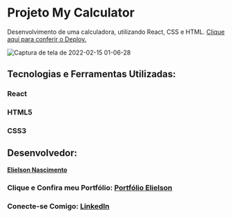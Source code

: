 # Projeto My Calculator

Desenvolvimento de uma calculadora, utilizando React, CSS e HTML.
[Clique aqui para conferir o Deploy.](https://elielsondev.github.io/my-calculator/)

![Captura de tela de 2022-02-15 01-06-28](https://user-images.githubusercontent.com/83602931/153993018-4af17db5-6f7e-45e2-8d11-28cc53239df1.png)

## Tecnologias e Ferramentas Utilizadas:
<h3>React</h3>
<h3>HTML5</h3>
<h3>CSS3</h3>
 
## Desenvolvedor:
[<b>Elielson Nascimento</b>](https://github.com/elielsondev)

### Clique e Confira meu Portfólio: [Portfólio Elielson](https://elielsondev.github.io/elielson-web-portifolio/)

### Conecte-se Comigo: [LinkedIn](https://www.linkedin.com/in/elielsondev/)

